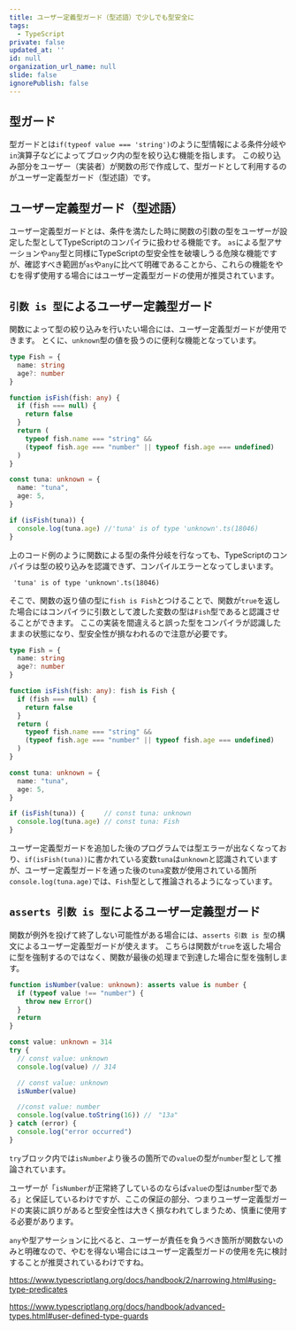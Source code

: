 ```yaml
---
title: ユーザー定義型ガード（型述語）で少しでも型安全に
tags:
  - TypeScript
private: false
updated_at: ''
id: null
organization_url_name: null
slide: false
ignorePublish: false
---
```

## 型ガード
型ガードとは`if(typeof value === 'string')`のように型情報による条件分岐や`in`演算子などによってブロック内の型を絞り込む機能を指します。
この絞り込み部分をユーザー（実装者）が関数の形で作成して、型ガードとして利用するのがユーザー定義型ガード（型述語）です。
## ユーザー定義型ガード（型述語）
ユーザー定義型ガードとは、条件を満たした時に関数の引数の型をユーザーが設定した型としてTypeScriptのコンパイラに扱わせる機能です。
`as`による型アサーションや`any`型と同様にTypeScriptの型安全性を破壊しうる危険な機能ですが、確認すべき範囲が`as`や`any`に比べて明確であることから、これらの機能をやむを得ず使用する場合にはユーザー定義型ガードの使用が推奨されています。
## `引数 is 型`によるユーザー定義型ガード
関数によって型の絞り込みを行いたい場合には、ユーザー定義型ガードが使用できます。
とくに、`unknown`型の値を扱うのに便利な機能となっています。
```ts
type Fish = {
  name: string
  age?: number
}

function isFish(fish: any) {
  if (fish === null) {
    return false
  }
  return (
    typeof fish.name === "string" &&
    (typeof fish.age === "number" || typeof fish.age === undefined)
  )
}

const tuna: unknown = {
  name: "tuna",
  age: 5,
}

if (isFish(tuna)) {
  console.log(tuna.age) //'tuna' is of type 'unknown'.ts(18046)
}

```
上のコード例のように関数による型の条件分岐を行なっても、TypeScriptのコンパイラは型の絞り込みを認識できず、コンパイルエラーとなってしまいます。
```
 'tuna' is of type 'unknown'.ts(18046)
```
そこで、関数の返り値の型に`fish is Fish`とつけることで、関数が`true`を返した場合にはコンパイラに引数として渡した変数の型は`Fish`型であると認識させることができます。
ここの実装を間違えると誤った型をコンパイラが認識したままの状態になり、型安全性が損なわれるので注意が必要です。
```ts
type Fish = {
  name: string
  age?: number
}

function isFish(fish: any): fish is Fish {
  if (fish === null) {
    return false
  }
  return (
    typeof fish.name === "string" &&
    (typeof fish.age === "number" || typeof fish.age === undefined)
  )
}

const tuna: unknown = {
  name: "tuna",
  age: 5,
}

if (isFish(tuna)) {     // const tuna: unknown
  console.log(tuna.age) // const tuna: Fish
}

```
ユーザー定義型ガードを追加した後のプログラムでは型エラーが出なくなっており、`if(isFish(tuna))`に書かれている変数`tuna`は`unknown`と認識されていますが、ユーザー定義型ガードを通った後の`tuna`変数が使用されている箇所`console.log(tuna.age)`では、`Fish`型として推論されるようになっています。
## `asserts 引数 is 型`によるユーザー定義型ガード
関数が例外を投げて終了しない可能性がある場合には、`asserts 引数 is 型`の構文によるユーザー定義型ガードが使えます。
こちらは関数が`true`を返した場合に型を強制するのではなく、関数が最後の処理まで到達した場合に型を強制します。
```ts
function isNumber(value: unknown): asserts value is number {
  if (typeof value !== "number") {
    throw new Error()
  }
  return
}

const value: unknown = 314
try {
  // const value: unknown
  console.log(value) // 314

  // const value: unknown
  isNumber(value)

  //const value: number
  console.log(value.toString(16)) //　"13a"
} catch (error) {
  console.log("error occurred")
}

```
`try`ブロック内では`isNumber`より後ろの箇所での`value`の型が`number`型として推論されています。

ユーザーが「`isNumber`が正常終了しているのならば`value`の型は`number`型である」と保証しているわけですが、ここの保証の部分、つまりユーザー定義型ガードの実装に誤りがあると型安全性は大きく損なわれてしまうため、慎重に使用する必要があります。

`any`や型アサーションに比べると、ユーザーが責任を負うべき箇所が関数ないのみと明確なので、やむを得ない場合にはユーザー定義型ガードの使用を先に検討することが推奨されているわけですね。

https://www.typescriptlang.org/docs/handbook/2/narrowing.html#using-type-predicates

https://www.typescriptlang.org/docs/handbook/advanced-types.html#user-defined-type-guards


